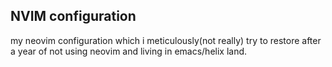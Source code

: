 ## NVIM configuration

my neovim configuration which i meticulously(not really) try to restore after a year of not using neovim and living in emacs/helix land.
